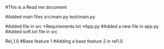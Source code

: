 #This is a Read me document

#Added main files
src/main.py
test/main.py

#Added file in src
*Requirements.txt
*App.py
#Added a new file in app.py
#Added soft.txt file in src

Rel_1.0
#Base feature 1
#Adding a base feature 2 in rel1.0

